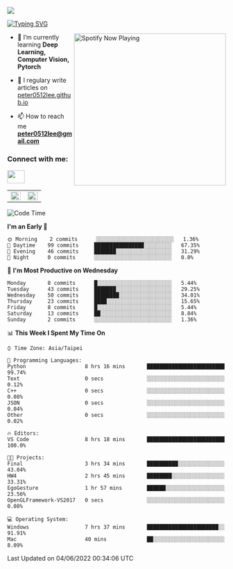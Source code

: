 ![](https://komarev.com/ghpvc/?username=peter0512lee&color=ff69b4)

[![Typing SVG](https://readme-typing-svg.herokuapp.com?color=F742BA&size=22&lines=Hi!+I'm+JYL)](https://git.io/typing-svg)

[<img src="https://spotify-now-playing.peter0512lee.vercel.app/api/spotify-playing" alt="Spotify Now Playing" width="350" align="right" />](https://open.spotify.com/user/21iyoswqgnkoe7peuesmqnhgy)

- 🌱 I’m currently learning **Deep Learning, Computer Vision, Pytorch**

- 📝 I regulary write articles on [peter0512lee.github.io](https://peter0512lee.github.io/)

- 📫 How to reach me **peter0512lee@gmail.com**

<h3 align="left">Connect with me:</h3>
<p align="left">
<a href="https://linkedin.com/in/jie-ying-li-b43a1416b" target="blank"><img align="center" src="https://raw.githubusercontent.com/rahuldkjain/github-profile-readme-generator/master/src/images/icons/Social/linked-in-alt.svg" height="30" width="40" /></a>
<!-- <a href="https://fb.com/peter0512lee" target="blank"><img align="center" src="https://raw.githubusercontent.com/rahuldkjain/github-profile-readme-generator/master/src/images/icons/Social/facebook.svg" alt="peter0512lee" height="30" width="40" /></a> -->
<!-- <a href="https://instagram.com/etiquette_ying" target="blank"><img align="center" src="https://raw.githubusercontent.com/rahuldkjain/github-profile-readme-generator/master/src/images/icons/Social/instagram.svg" alt="etiquette_ying" height="30" width="40" /></a> -->
<!-- <a href="https://medium.com/@peter0512lee" target="blank"><img align="center" src="https://raw.githubusercontent.com/rahuldkjain/github-profile-readme-generator/master/src/images/icons/Social/medium.svg" alt="@peter0512lee" height="30" width="40" /></a> -->
</p>

<table><tr><td valign="top" width="50%">

<img src="https://github-readme-stats.vercel.app/api?username=peter0512lee&hide_border=true&show_icons=true&locale=en" align="left" style="width: 100%" />

</td><td valign="top" width="50%">

<img src="https://github-readme-stats.vercel.app/api/top-langs?username=peter0512lee&hide_border=true&show_icons=true&locale=en&layout=compact" align="left" style="width: 100%" />

</td></tr></table>  

<!--START_SECTION:waka-->
![Code Time](http://img.shields.io/badge/Code%20Time-0%20secs-blue)

**I'm an Early 🐤** 

```text
🌞 Morning    2 commits      ░░░░░░░░░░░░░░░░░░░░░░░░░   1.36% 
🌆 Daytime    99 commits     ████████████████░░░░░░░░░   67.35% 
🌃 Evening    46 commits     ███████░░░░░░░░░░░░░░░░░░   31.29% 
🌙 Night      0 commits      ░░░░░░░░░░░░░░░░░░░░░░░░░   0.0%

```
📅 **I'm Most Productive on Wednesday** 

```text
Monday       8 commits      █░░░░░░░░░░░░░░░░░░░░░░░░   5.44% 
Tuesday      43 commits     ███████░░░░░░░░░░░░░░░░░░   29.25% 
Wednesday    50 commits     ████████░░░░░░░░░░░░░░░░░   34.01% 
Thursday     23 commits     ████░░░░░░░░░░░░░░░░░░░░░   15.65% 
Friday       8 commits      █░░░░░░░░░░░░░░░░░░░░░░░░   5.44% 
Saturday     13 commits     ██░░░░░░░░░░░░░░░░░░░░░░░   8.84% 
Sunday       2 commits      ░░░░░░░░░░░░░░░░░░░░░░░░░   1.36%

```


📊 **This Week I Spent My Time On** 

```text
⌚︎ Time Zone: Asia/Taipei

💬 Programming Languages: 
Python                   8 hrs 16 mins       █████████████████████████   99.74% 
Text                     0 secs              ░░░░░░░░░░░░░░░░░░░░░░░░░   0.12% 
C++                      0 secs              ░░░░░░░░░░░░░░░░░░░░░░░░░   0.08% 
JSON                     0 secs              ░░░░░░░░░░░░░░░░░░░░░░░░░   0.04% 
Other                    0 secs              ░░░░░░░░░░░░░░░░░░░░░░░░░   0.02%

🔥 Editors: 
VS Code                  8 hrs 18 mins       █████████████████████████   100.0%

🐱‍💻 Projects: 
Final                    3 hrs 34 mins       ██████████░░░░░░░░░░░░░░░   43.04% 
HW4                      2 hrs 45 mins       ████████░░░░░░░░░░░░░░░░░   33.31% 
EgoGesture               1 hr 57 mins        ██████░░░░░░░░░░░░░░░░░░░   23.56% 
OpenGLFramework-VS2017   0 secs              ░░░░░░░░░░░░░░░░░░░░░░░░░   0.08%

💻 Operating System: 
Windows                  7 hrs 37 mins       ███████████████████████░░   91.91% 
Mac                      40 mins             ██░░░░░░░░░░░░░░░░░░░░░░░   8.09%

```


 Last Updated on 04/06/2022 00:34:06 UTC
<!--END_SECTION:waka-->


<!--
**peter0512lee/peter0512lee** is a ✨ _special_ ✨ repository because its `README.md` (this file) appears on your GitHub profile.

